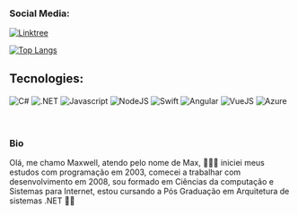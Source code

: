 
### Social Media: 
[![Linktree](https://img.shields.io/badge/linktree-39E09B?style=for-the-badge&logo=linktree&logoColor=white)](https://linktr.ee/maxsantos7)

[![Top Langs](https://github-readme-stats.vercel.app/api/top-langs/?username=maaax7&layout=compact)](https://github.com/anuraghazra/github-readme-stats)

## Tecnologies:

<div style="display: inline-block;">
    <img align="center" alt="C#" src="https://img.shields.io/badge/C%23-239120?style=for-the-badge&logo=c-sharp&logoColor=white">
    <img align="center" alt=".NET" src="https://img.shields.io/badge/.NET-5C2D91?style=for-the-badge&logo=.net&logoColor=white">
    <img align="center" alt="Javascript" src="https://img.shields.io/badge/JavaScript-F7DF1E?style=for-the-badge&logo=javascript&logoColor=black">
    <img align="center" alt="NodeJS" src="https://img.shields.io/badge/Node.js-43853D?style=for-the-badge&logo=node.js&logoColor=white">
    <img align="center" alt="Swift" src="https://img.shields.io/badge/Swift-FA7343?style=for-the-badge&logo=swift&logoColor=white">
    <img align="center" alt="Angular" src="https://img.shields.io/badge/Angular-DD0031?style=for-the-badge&logo=angular&logoColor=white">
    <img align="center" alt="VueJS" src="https://img.shields.io/badge/Vue.js-35495E?style=for-the-badge&logo=vue.js&logoColor=4FC08D">
    <img align="center" alt="Azure" src="https://img.shields.io/badge/Microsoft_Azure-0089D6?style=for-the-badge&logo=microsoft-azure&logoColor=white">
<br/><br/><br/>
</div>

### Bio
Olá, me chamo Maxwell, atendo pelo nome de Max, 🧑🏽‍💻 iniciei meus estudos com programação em 2003, comecei a trabalhar com desenvolvimento em 2008, sou formado em Ciências da computação e Sistemas para Internet, estou cursando a Pós Graduação em Arquitetura de sistemas .NET 🧑🏽‍
